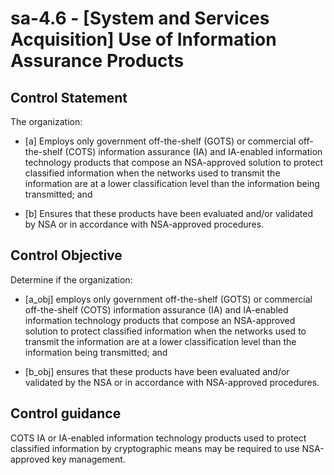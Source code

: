 # sa-4.6 - \[System and Services Acquisition\] Use of Information Assurance Products

## Control Statement

The organization:

- \[a\] Employs only government off-the-shelf (GOTS) or commercial off-the-shelf (COTS) information assurance (IA) and IA-enabled information technology products that compose an NSA-approved solution to protect classified information when the networks used to transmit the information are at a lower classification level than the information being transmitted; and

- \[b\] Ensures that these products have been evaluated and/or validated by NSA or in accordance with NSA-approved procedures.

## Control Objective

Determine if the organization:

- \[a_obj\] employs only government off-the-shelf (GOTS) or commercial off-the-shelf (COTS) information assurance (IA) and IA-enabled information technology products that compose an NSA-approved solution to protect classified information when the networks used to transmit the information are at a lower classification level than the information being transmitted; and

- \[b_obj\] ensures that these products have been evaluated and/or validated by the NSA or in accordance with NSA-approved procedures.

## Control guidance

COTS IA or IA-enabled information technology products used to protect classified information by cryptographic means may be required to use NSA-approved key management.
